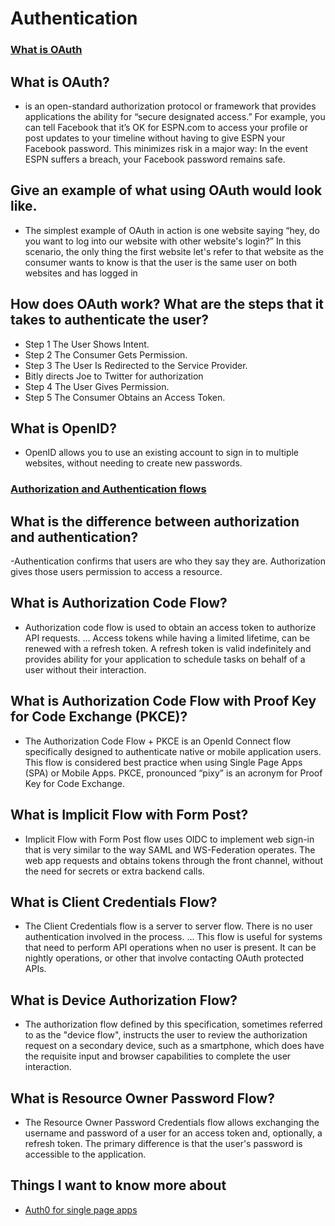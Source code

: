 # Authentication 
### [What is OAuth](https://www.csoonline.com/article/3216404/what-is-oauth-how-the-open-authorization-framework-works.html)

## What is OAuth?
- is an open-standard authorization protocol or framework that provides applications the ability for “secure designated access.” For example, you can tell Facebook that it’s OK for ESPN.com to access your profile or post updates to your timeline without having to give ESPN your Facebook password. This minimizes risk in a major way: In the event ESPN suffers a breach, your Facebook password remains safe.
## Give an example of what using OAuth would look like.
- The simplest example of OAuth in action is one website saying “hey, do you want to log into our website with other website's login?” In this scenario, the only thing the first website  let's refer to that website as the consumer wants to know is that the user is the same user on both websites and has logged in
## How does OAuth work? What are the steps that it takes to authenticate the user?
- Step 1 The User Shows Intent.
- Step 2 The Consumer Gets Permission.
- Step 3 The User Is Redirected to the Service Provider.
- Bitly directs Joe to Twitter for authorization
- Step 4 The User Gives Permission.
- Step 5 The Consumer Obtains an Access Token.
## What is OpenID?
- OpenID allows you to use an existing account to sign in to multiple websites, without needing to create new passwords. 

### [Authorization and Authentication flows](https://auth0.com/docs/authorization/flows)
## What is the difference between authorization and authentication?
-Authentication confirms that users are who they say they are. Authorization gives those users permission to access a resource.
## What is Authorization Code Flow?
- Authorization code flow is used to obtain an access token to authorize API requests. ... Access tokens while having a limited lifetime, can be renewed with a refresh token. A refresh token is valid indefinitely and provides ability for your application to schedule tasks on behalf of a user without their interaction.
## What is Authorization Code Flow with Proof Key for Code Exchange (PKCE)?
- The Authorization Code Flow + PKCE is an OpenId Connect flow specifically designed to authenticate native or mobile application users. This flow is considered best practice when using Single Page Apps (SPA) or Mobile Apps. PKCE, pronounced “pixy” is an acronym for Proof Key for Code Exchange.
## What is Implicit Flow with Form Post?
- Implicit Flow with Form Post flow uses OIDC to implement web sign-in that is very similar to the way SAML and WS-Federation operates. The web app requests and obtains tokens through the front channel, without the need for secrets or extra backend calls.
## What is Client Credentials Flow?
- The Client Credentials flow is a server to server flow. There is no user authentication involved in the process. ... This flow is useful for systems that need to perform API operations when no user is present. It can be nightly operations, or other that involve contacting OAuth protected APIs.
## What is Device Authorization Flow?
- The authorization flow defined by this specification, sometimes referred to as the "device flow", instructs the user to review the authorization request on a secondary device, such as a smartphone, which does have the requisite input and browser capabilities to complete the user interaction.
## What is Resource Owner Password Flow?
- The Resource Owner Password Credentials flow allows exchanging the username and password of a user for an access token and, optionally, a refresh token. The primary difference is that the user's password is accessible to the application.

## Things I want to know more about
- [Auth0 for single page apps](https://auth0.com/docs/libraries/auth0-react)